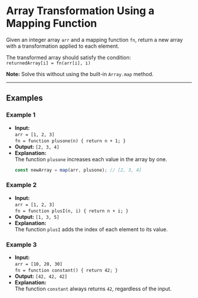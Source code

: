# Array Transformation Using a Mapping Function

Given an integer array `arr` and a mapping function `fn`, return a new array with a transformation applied to each element.

The transformed array should satisfy the condition:  
`returnedArray[i] = fn(arr[i], i)`

**Note:** Solve this without using the built-in `Array.map` method.

---

## Examples

### Example 1
- **Input:**  
  `arr = [1, 2, 3]`  
  `fn = function plusone(n) { return n + 1; }`  
- **Output:** `[2, 3, 4]`  
- **Explanation:**  
  The function `plusone` increases each value in the array by one.  
  ```javascript
  const newArray = map(arr, plusone); // [2, 3, 4]

### Example 2
- **Input:**  
  `arr = [1, 2, 3]`  
  `fn = function plusI(n, i) { return n + i; }`  
- **Output:** `[1, 3, 5]`  
- **Explanation:**  
  The function `plusI` adds the index of each element to its value.

### Example 3
- **Input:**  
  `arr = [10, 20, 30]`  
  `fn = function constant() { return 42; }`  
- **Output:** `[42, 42, 42]`  
- **Explanation:**  
  The function `constant` always returns `42`, regardless of the input.
